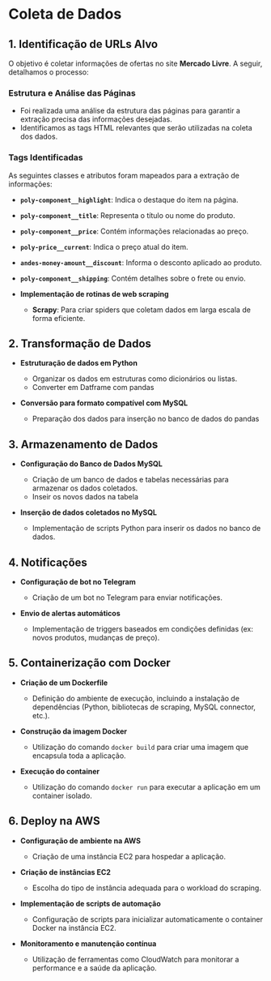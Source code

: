 # Coleta de Dados

## 1. Identificação de URLs Alvo
O objetivo é coletar informações de ofertas no site **Mercado Livre**. A seguir, detalhamos o processo:

### Estrutura e Análise das Páginas
- Foi realizada uma análise da estrutura das páginas para garantir a extração precisa das informações desejadas.
- Identificamos as tags HTML relevantes que serão utilizadas na coleta dos dados.

### Tags Identificadas
As seguintes classes e atributos foram mapeados para a extração de informações:
- **`poly-component__highlight`**: Indica o destaque do item na página.
- **`poly-component__title`**: Representa o título ou nome do produto.
- **`poly-component__price`**: Contém informações relacionadas ao preço.
- **`poly-price__current`**: Indica o preço atual do item.
- **`andes-money-amount__discount`**: Informa o desconto aplicado ao produto.
- **`poly-component__shipping`**: Contém detalhes sobre o frete ou envio.

- **Implementação de rotinas de web scraping**
    - **Scrapy**: Para criar spiders que coletam dados em larga escala de forma eficiente.

## 2. Transformação de Dados
- **Estruturação de dados em Python**
  - Organizar os dados em estruturas como dicionários ou listas.
  - Converter em Datframe com pandas

- **Conversão para formato compatível com MySQL**
  - Preparação dos dados para inserção no banco de dados do pandas

## 3. Armazenamento de Dados
- **Configuração do Banco de Dados MySQL**
  - Criação de um banco de dados e tabelas necessárias para armazenar os dados coletados.
  - Inseir os novos dados na tabela

- **Inserção de dados coletados no MySQL**
  - Implementação de scripts Python para inserir os dados no banco de dados.

## 4. Notificações
- **Configuração de bot no Telegram**
  - Criação de um bot no Telegram para enviar notificações.

- **Envio de alertas automáticos**
  - Implementação de triggers baseados em condições definidas (ex: novos produtos, mudanças de preço).

## 5. Containerização com Docker
- **Criação de um Dockerfile**
  - Definição do ambiente de execução, incluindo a instalação de dependências (Python, bibliotecas de scraping, MySQL connector, etc.).

- **Construção da imagem Docker**
  - Utilização do comando `docker build` para criar uma imagem que encapsula toda a aplicação.

- **Execução do container**
  - Utilização do comando `docker run` para executar a aplicação em um container isolado.

## 6. Deploy na AWS
- **Configuração de ambiente na AWS**
  - Criação de uma instância EC2 para hospedar a aplicação.

- **Criação de instâncias EC2**
  - Escolha do tipo de instância adequada para o workload do scraping.

- **Implementação de scripts de automação**
  - Configuração de scripts para inicializar automaticamente o container Docker na instância EC2.

- **Monitoramento e manutenção contínua**
  - Utilização de ferramentas como CloudWatch para monitorar a performance e a saúde da aplicação.